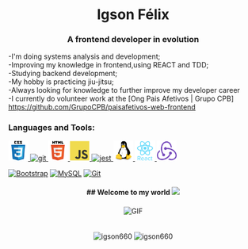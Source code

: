 <h1 align="center">Igson Félix </h1>
<h3 align="center"> A frontend developer in evolution </h3>

  -I'm doing systems analysis and development; <br/>
  -Improving my knowledge in frontend,using REACT and TDD; <br/>
  -Studying backend development; <br/>
  -My hobby is practicing jiu-jitsu; <br/>
  -Always looking for knowledge to further improve my developer career<br/>
  -I currently do volunteer work at the [Ong Pais Afetivos | Grupo CPB] https://github.com/GrupoCPB/paisafetivos-web-frontend
  <br/>
  
  <h3 align="left">Languages and Tools:</h3>

<p align="left">
  <a href="https://www.w3schools.com/css/" target="_blank">
    <img src="https://raw.githubusercontent.com/devicons/devicon/master/icons/css3/css3-original-wordmark.svg"
      alt="css3" width="40" height="40" />
  </a>
  <a href="https://git-scm.com/" target="_blank">
    <img src="https://www.vectorlogo.zone/logos/git-scm/git-scm-icon.svg" alt="git" width="40" height="40" />
  </a>
  <a href="https://www.w3.org/html/" target="_blank">
    <img src="https://raw.githubusercontent.com/devicons/devicon/master/icons/html5/html5-original-wordmark.svg"
      alt="html5" width="40" height="40" />
  </a>
  <a href="https://developer.mozilla.org/en-US/docs/Web/JavaScript" target="_blank" >
    <img src="https://raw.githubusercontent.com/devicons/devicon/master/icons/javascript/javascript-original.svg"
      alt="javascript" width="40" height="40" />
  </a>
  <a href="https://jestjs.io" arget="_blank">
    <img src="https://www.vectorlogo.zone/logos/jestjsio/jestjsio-icon.svg" alt="jest" width="40" height="40" />
  </a>
  <a href="https://www.linux.org/" target="_blank">
    <img src="https://raw.githubusercontent.com/devicons/devicon/master/icons/linux/linux-original.svg" alt="linux"
      width="40" height="40" />
  </a>
  <a href="https://reactjs.org/" target="_blank">
    <img src="https://raw.githubusercontent.com/devicons/devicon/master/icons/react/react-original-wordmark.svg"
      alt="react" width="40" height="40" />
  </a>
  <a href="https://redux.js.org" target="_blank">
    <img src="https://raw.githubusercontent.com/devicons/devicon/master/icons/redux/redux-original.svg" alt="redux"
      width="40" height="40" />
  </a>
 </p>

  [![Bootstrap](https://img.shields.io/badge/-Bootstrap-563D7C?style=flat&logo=bootstrap&link=https://github.com/BRdhanani)](https://github.com/BRdhanani)
  [![MySQL](https://img.shields.io/badge/-MySQL-black?style=flat&logo=mysql&link=https://github.com/BRdhanani)](https://github.com/BRdhanani)
  [![Git](https://img.shields.io/badge/-Git-black?style=flat&logo=git&link=https://github.com/BRdhanani)](https://github.com/BRdhanani)
  
<div align="center">
  <div align="center">
    <h4>## Welcome to my world
    <img src="https://github.com/TheDudeThatCode/TheDudeThatCode/blob/master/Assets/Earth.gif" width="24px"></h4>
    <img align="center" alt="GIF" src="https://i.pinimg.com/originals/e4/26/70/e426702edf874b181aced1e2fa5c6cde.gif"
      width="600px" />
  </div>
</div>


<div align="center">  
  <br>
  <br>
<img src="https://github-readme-stats.vercel.app/api/top-langs?username=igson660&show_icons=true&locale=en&layout=compact" alt="igson660" width="400px"/>

<img src="https://github-readme-streak-stats.herokuapp.com/?user=igson660&" alt="igson660" width="400px"/>
</div>
